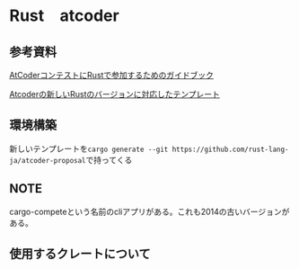 # Rust　atcoder

## 参考資料
[AtCoderコンテストにRustで参加するためのガイドブック](https://doc.rust-jp.rs/atcoder-rust-resources/introduction.html)

[Atcoderの新しいRustのバージョンに対応したテンプレート](https://github.com/rust-lang-ja/atcoder-proposal/)

## 環境構築

新しいテンプレートを`cargo generate --git https://github.com/rust-lang-ja/atcoder-proposal`で持ってくる

## NOTE

cargo-competeという名前のcliアプリがある。これも2014の古いバージョンがある。

## 使用するクレートについて